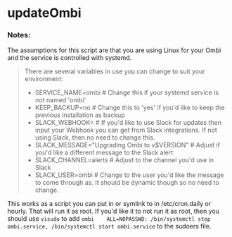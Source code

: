 # updateOmbi

### Notes:
The assumptions for this script are that you are using Linux for your Ombi and the service is controlled with systemd.  
 
> There are several variables in use you can change to suit your environment:
> * SERVICE_NAME=ombi				# Change this if your systemd service is not named 'ombi'
> * KEEP_BACKUP=no				# Change this to 'yes' if you'd like to keep the previous installation as backup
> * SLACK_WEBHOOK=				# If you'd like to use Slack for updates then input your Webhook you can get from Slack integrations.  If not using Slack, then no need to change this.
> * SLACK_MESSAGE="Upgrading Ombi to v$VERSION" # Adjust if you'd like a different message to the Slack alert
> * SLACK_CHANNEL=alerts			# Adjust to the channel you'd use in Slack
> * SLACK_USER=ombi				# Change to the user you'd like the message to come through as.  It should be dynamic though so no need to change.

This works as a script you can put in or symlink to in /etc/cron.daily or hourly.  That will run it as root.
If you'd like it to not run it as root, then you should use `visudo` to add `ombi    ALL=NOPASSWD: /bin/systemctl stop ombi.service, /bin/systemctl start ombi.service` to the sudoers file.
